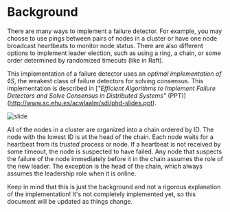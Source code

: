 # Background

There are many ways to implement a failure detector. For example, you may choose to use pings
between pairs of nodes in a cluster or have one node broadcast heartbeats to monitor node
status. There are also different options to implement leader election, such as using a ring,
a chain, or some order determined by randomized timeouts (like in Raft).

This implementation of a failure detector uses an *optimal implementation of ◊S*, the weakest
class of failure detectors for solving consensus. This implementation is described in
[*"Efficient Algorithms to Implement Failure Detectors and Solve Consensus in Distributed Systems"* (PPT)]
(http://www.sc.ehu.es/acwlaalm/sdi/phd-slides.ppt).

![slide](https://cloud.githubusercontent.com/assets/379404/11109137/691dd8b6-88bb-11e5-9a57-bcf1ff42f63c.png)

All of the nodes in a cluster are organized into a chain ordered by ID. The node with the lowest
ID is at the head of the chain. Each node waits for a heartbeat from its *trusted* process or node.
If a heartbeat is not received by some timeout, the node is suspected to have failed. Any node
that suspects the failure of the node immediately before it in the chain assumes the role of
the new leader. The exception is the head of the chain, which always assumes the leadership role
when it is online.

Keep in mind that this is just the background and not a rigorous explanation of the implementation!
It's not completely implemented yet, so this document will be updated as things change.
